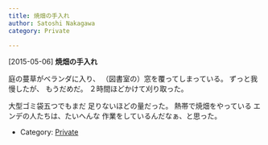 ```yaml
---
title: 焼畑の手入れ
author: Satoshi Nakagawa
category: Private

---
```


[2015-05-06] **焼畑の手入れ** 

 庭の蔓草がベランダに入り、
（図書室の）窓を覆ってしまっている。
ずっと我慢したが、
もうだめだ。
２時間ほどかけて刈り取った。

 大型ゴミ袋五つでもまだ
足りないほどの量だった。
熱帯で焼畑をやっている
エンデの人たちは、たいへんな
作業をしているんだなぁ、と思った。

- Category: [Private](https://merapano.github.io/categories.html#Private)

